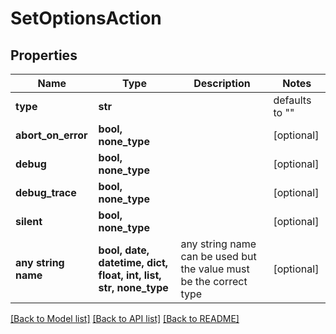 # SetOptionsAction

## Properties
Name | Type | Description | Notes
------------ | ------------- | ------------- | -------------
**type** | **str** |  | defaults to ""
**abort_on_error** | **bool, none_type** |  | [optional] 
**debug** | **bool, none_type** |  | [optional] 
**debug_trace** | **bool, none_type** |  | [optional] 
**silent** | **bool, none_type** |  | [optional] 
**any string name** | **bool, date, datetime, dict, float, int, list, str, none_type** | any string name can be used but the value must be the correct type | [optional]

[[Back to Model list]](../README.md#documentation-for-models) [[Back to API list]](../README.md#documentation-for-api-endpoints) [[Back to README]](../README.md)


